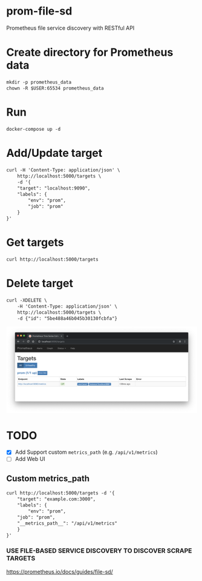 # prom-file-sd
Prometheus file service discovery with RESTful API

# Create directory for Prometheus data

```
mkdir -p prometheus_data
chown -R $USER:65534 prometheus_data
```

# Run

```
docker-compose up -d
```

# Add/Update target

```
curl -H 'Content-Type: application/json' \
    http://localhost:5000/targets \
    -d '{
    "target": "localhost:9090",
    "labels": {
        "env": "prom",
        "job": "prom"
    }
}'
```

# Get targets

```
curl http://localhost:5000/targets
```

# Delete target

```
curl -XDELETE \
    -H 'Content-Type: application/json' \
    http://localhost:5000/targets \
    -d {"id": "5be488a46b045b30130fcbfa"}
```

![Prometheus Targets](images/prom-targets.png)

# TODO
- [x] Add Support custom `metrics_path`  (e.g. `/api/v1/metrics`)
- [ ] Add Web UI

## Custom metrics_path

```
curl http://localhost:5000/targets -d '{
    "target": "example.com:3000",
    "labels": {
        "env": "prom",
	"job": "prom",
	"__metrics_path__": "/api/v1/metrics"
    }
}'
```

### USE FILE-BASED SERVICE DISCOVERY TO DISCOVER SCRAPE TARGETS
https://prometheus.io/docs/guides/file-sd/
